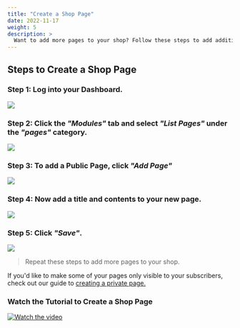 ```yaml
---
title: "Create a Shop Page"
date: 2022-11-17
weight: 5
description: >
  Want to add more pages to your shop? Follow these steps to add additional pages to your shop.
---
```


## Steps to Create a Shop Page

### Step 1: Log into your Dashboard.

![](https://subscribie.co.uk/blog/content/images/size/w1000/2022/11/image-64.png)

### Step 2: Click the *"Modules"* tab and select *"List Pages"* under the *"pages"* category.

![](https://subscribie.co.uk/blog/content/images/size/w1000/2022/11/image-94.png)

### Step 3: To add a Public Page, click *"Add Page"*

![](https://subscribie.co.uk/blog/content/images/size/w1000/2022/11/image-95.png)

### Step 4: Now add a title and contents to your new page.

![](https://subscribie.co.uk/blog/content/images/size/w1000/2022/11/image-96.png)

### Step 5: Click *"Save"*. 

![](https://subscribie.co.uk/blog/content/images/size/w1000/2022/11/image-97.png)

>Repeat these steps to add more pages to your shop.

If you'd like to make some of your pages only visible to your subscribers, check out our guide to [creating a private page.](https://docs.subscribie.co.uk/docs/tasks/create-private-pages/)

### Watch the Tutorial to Create a Shop Page

[![Watch the video](https://i.ytimg.com/an_webp/QzafljOrHV8/mqdefault_6s.webp?du=3000&sqp=COX3gKQG&rs=AOn4CLDbI9RLimisMt4Cdhq0b5zUT-kzmQ)](https://youtu.be/QzafljOrHV8)